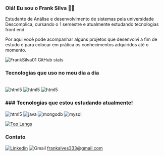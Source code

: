 ### Olá! Eu sou o Frank Silva 🙋‍♂️
Estudante de Análise e desenvolvimento de sistemas pela universidade Descomplica, cursando o 1 semestre e atualmente estudando tecnologias front end.

Por aqui você pode acompanhar alguns projetos que desenvolvi a fim de estudo e para colocar em prática os conhecimentos adquiridos até o momento.

![FrankSilva01 GitHub stats](https://github-readme-stats.vercel.app/api?username=FrankSilva01&show_icons=true&theme=merko)

### Tecnologias que uso no meu dia a dia

<div style="display: inline"><br/>
  <img align="center" alt="html5" src="https://img.shields.io/badge/HTML5-E34F26?style=for-the-badge&logo=html5&logoColor=white" />
  <img align="center" alt="html5" src="https://img.shields.io/badge/CSS3-1572B6?style=for-the-badge&logo=css3&logoColor=white" />
  <img align="center" alt="html5" src="https://img.shields.io/badge/JavaScript-323330?style=for-the-badge&logo=javascript&logoColor=F7DF1E" />
</div>

### ### Tecnologias que estou estudando atualmente!

<div style="display: inline">
  <img align="center" alt="html5" src="https://img.shields.io/badge/React-20232A?style=for-the-badge&logo=react&logoColor=61DAFB" />
  <img align="center" alt="java" src="https://img.shields.io/badge/Java-ED8B00?style=for-the-badge&logo=java&logoColor=white" />
  <img align="center" alt="mongodb" src="https://img.shields.io/badge/MongoDB-4EA94B?style=for-the-badge&logo=mongodb&logoColor=white" />
  <img align="center" alt="mysql" src='https://img.shields.io/badge/MySQL-00000F?style=for-the-badge&logo=mysql&logoColor=white'>
</div> </br>

[![Top Langs](https://github-readme-stats.vercel.app/api/top-langs/?username=FrankSilva01)](https://github.com/FrankSilva01/github-readme-stats)

### Contato

[![Linkedin](https://img.shields.io/badge/LinkedIn-0077B5?style=for-the-badge&logo=linkedin&logoColor=white)](https://www.linkedin.com/in/franklin-silva-a2ab7519b/)
![Gmail](https://img.shields.io/badge/Gmail-D14836?style=for-the-badge&logo=gmail&logoColor=white) frankalves333@gmail.com
